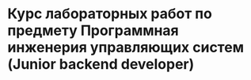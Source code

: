 # Курс лабораторных работ по предмету Программная инженерия управляющих систем (Junior backend developer)
